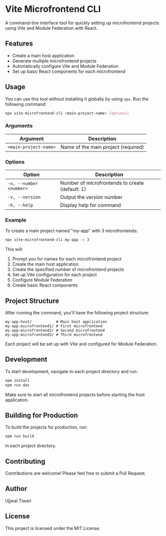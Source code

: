 # Vite Microfrontend CLI

A command-line interface tool for quickly setting up microfrontend projects using Vite and Module Federation with React.

## Features

- Create a main host application
- Generate multiple microfrontend projects
- Automatically configure Vite and Module Federation
- Set up basic React components for each microfrontend

## Usage

You can use this tool without installing it globally by using `npx`. Run the following command:

```bash
npx vite-microfrontend-cli <main-project-name> [options]
```

### Arguments

| Argument | Description |
|----------|-------------|
| `<main-project-name>` | Name of the main project (required) |

### Options

| Option | Description |
|--------|-------------|
| `-n, --number <number>` | Number of microfrontends to create (default: 1) |
| `-v, --version` | Output the version number |
| `-h, --help` | Display help for command |

### Example

To create a main project named "my-app" with 3 microfrontends:

```bash
npx vite-microfrontend-cli my-app -n 3
```

This will:
1. Prompt you for names for each microfrontend project
2. Create the main host application
3. Create the specified number of microfrontend projects
4. Set up Vite configuration for each project
5. Configure Module Federation
6. Create basic React components

## Project Structure

After running the command, you'll have the following project structure:

```
my-app-host/           # Main host application
my-app-microfrontend1/ # First microfrontend
my-app-microfrontend2/ # Second microfrontend
my-app-microfrontend3/ # Third microfrontend
```

Each project will be set up with Vite and configured for Module Federation.

## Development

To start development, navigate to each project directory and run:

```bash
npm install
npm run dev
```

Make sure to start all microfrontend projects before starting the host application.

## Building for Production

To build the projects for production, run:

```bash
npm run build
```

in each project directory.

## Contributing

Contributions are welcome! Please feel free to submit a Pull Request.

## Author

Ujjwal Tiwari

## License

This project is licensed under the MIT License.
